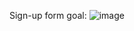 Sign-up form goal:
![image](https://github.com/user-attachments/assets/cfdf90bd-8a55-4c12-9a19-8411371be452)
